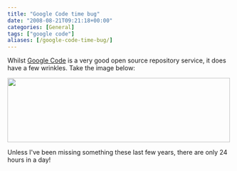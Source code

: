 ```yaml
---
title: "Google Code time bug"
date: "2008-08-21T09:21:18+00:00"
categories: [General]
tags: ["google code"]
aliases: [/google-code-time-bug/]
---
```


Whilst <a href="http://code.google.com/">Google Code</a> is a very good open source repository service, it does have a few wrinkles. Take the image below:

<a href="/images/uploads/2008/08/google-code-time-bug.jpg"><img class="aligncenter size-full wp-image-528" title="google-code-time-bug" src="/images/uploads/2008/08/google-code-time-bug.jpg" alt="" width="500" height="145" /></a>

Unless I've been missing something these last few years, there are only 24 hours in a day!
